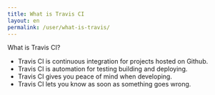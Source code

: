 ```yaml
---
title: What is Travis CI
layout: en
permalink: /user/what-is-travis/
---
```


What is Travis CI?

- Travis CI is continuous integration for projects hosted on Github.
- Travis CI is automation for testing building and deploying.
- Travis CI gives you peace of mind when developing.
- Travis CI lets you know as soon as something goes wrong.
